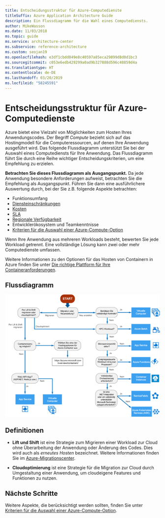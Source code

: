 ```yaml
---
title: Entscheidungsstruktur für Azure-Computedienste
titleSuffix: Azure Application Architecture Guide
description: Ein Flussdiagramm für die Wahl eines Computediensts.
author: MikeWasson
ms.date: 11/03/2018
ms.topic: guide
ms.service: architecture-center
ms.subservice: reference-architecture
ms.custom: seojan19
ms.openlocfilehash: e3df1cbdd049e8c40597a85eca29899d8d0d1bc3
ms.sourcegitcommit: c053e6edb429299a0ad9b327888d596c48859d4a
ms.translationtype: HT
ms.contentlocale: de-DE
ms.lasthandoff: 03/20/2019
ms.locfileid: "58245591"
---
```

# <a name="decision-tree-for-azure-compute-services"></a>Entscheidungsstruktur für Azure-Computedienste

Azure bietet eine Vielzahl von Möglichkeiten zum Hosten Ihres Anwendungscodes. Der Begriff *Compute* bezieht sich auf das Hostingmodell für die Computeressourcen, auf denen Ihre Anwendung ausgeführt wird. Das folgende Flussdiagramm unterstützt Sie bei der Auswahl eines Computediensts für Ihre Anwendung. Das Flussdiagramm führt Sie durch eine Reihe wichtiger Entscheidungskriterien, um eine Empfehlung zu erzielen.

**Betrachten Sie dieses Flussdiagramm als Ausgangspunkt.** Da jede Anwendung besondere Anforderungen aufweist, betrachten Sie die Empfehlung als Ausgangspunkt. Führen Sie dann eine ausführlichere Auswertung durch, bei der Sie z.B. folgende Aspekte betrachten:

- Funktionsumfang
- [Diensteinschränkungen](/azure/azure-subscription-service-limits)
- [Kosten](https://azure.microsoft.com/pricing/)
- [SLA](https://azure.microsoft.com/support/legal/sla/)
- [Regionale Verfügbarkeit](https://azure.microsoft.com/global-infrastructure/services/)
- Entwicklerökosystem und Teamkenntnisse
- [Kriterien für die Auswahl einer Azure-Compute-Option](./compute-comparison.md)

Wenn Ihre Anwendung aus mehreren Workloads besteht, bewerten Sie jede Workload getrennt. Eine vollständige Lösung kann zwei oder mehr Computedienste umfassen.

Weitere Informationen zu den Optionen für das Hosten von Containern in Azure finden Sie unter [Die richtige Plattform für Ihre Containeranforderungen](https://azure.microsoft.com/overview/containers/).

## <a name="flowchart"></a>Flussdiagramm

![Entscheidungsstruktur für Azure-Computedienste](../images/compute-decision-tree.svg)

## <a name="definitions"></a>Definitionen

- **Lift und Shift** ist eine Strategie zum Migrieren einer Workload zur Cloud ohne Überarbeitung der Anwendung oder Änderung des Codes. Dies wird auch als *erneutes Hosten* bezeichnet. Weitere Informationen finden Sie im [Azure-Migrationscenter](https://azure.microsoft.com/migration/).

- **Cloudoptimierung** ist eine Strategie für die Migration zur Cloud durch Umgestaltung einer Anwendung, um cloudeigene Features und Funktionen zu nutzen.

## <a name="next-steps"></a>Nächste Schritte

Weitere Aspekte, die berücksichtigt werden sollten, finden Sie unter [Kriterien für die Auswahl einer Azure-Compute-Option](./compute-comparison.md).
